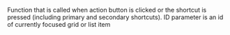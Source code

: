 Function that is called when action button is clicked or the shortcut is pressed (including primary and secondary shortcuts). ID parameter is an id of currently focused grid or list item 